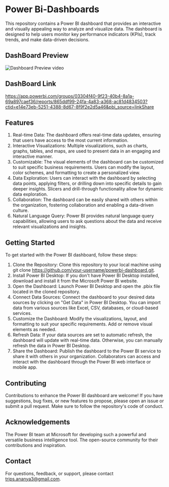 

# Power Bi-Dashboards

This repository contains a Power BI dashboard that provides an interactive and visually appealing way to analyze and visualize data. The dashboard is designed to help users monitor key performance indicators (KPIs), track trends, and make data-driven decisions.

## DashBoard Preview
![Dashboard Preview video](https://github.com/Tripsananya/Dashboards/assets/98031173/1112d82d-53db-479a-bab1-671e21be6909)

## DashBoard Link
https://app.powerbi.com/groups/03304f40-9f23-40b4-8a1a-69a897caef36/reports/865ddf99-24fa-4a83-a368-ac81d4834503?ctid=e14e73eb-5251-4388-8d67-8f9f2e2d5a46&pbi_source=linkShare


## Features

1. Real-time Data: The dashboard offers real-time data updates, ensuring that users have access to the most current information.
2. Interactive Visualizations: Multiple visualizations, such as charts, graphs, tables, and maps, are used to present data in an engaging and interactive manner.
3. Customizable: The visual elements of the dashboard can be customized to suit specific business requirements. Users can modify the layout, color schemes, and formatting to create a personalized view.
4. Data Exploration: Users can interact with the dashboard by selecting data points, applying filters, or drilling down into specific details to gain deeper insights. Slicers and drill-through functionality allow for dynamic data exploration.
5. Collaboration: The dashboard can be easily shared with others within the organization, fostering collaboration and enabling a data-driven culture.
6. Natural Language Query: Power BI provides natural language query capabilities, allowing users to ask questions about the data and receive relevant visualizations and insights.

## Getting Started

To get started with the Power BI dashboard, follow these steps:

1. Clone the Repository: Clone this repository to your local machine using git clone https://github.com/your-username/powerbi-dashboard.git.
2. Install Power BI Desktop: If you don't have Power BI Desktop installed, download and install it from the Microsoft Power BI website.
3. Open the Dashboard: Launch Power BI Desktop and open the .pbix file located in the cloned repository.
4. Connect Data Sources: Connect the dashboard to your desired data sources by clicking on "Get Data" in Power BI Desktop. You can import data from various sources like Excel, CSV, databases, or cloud-based services.
5. Customize the Dashboard: Modify the visualizations, layout, and formatting to suit your specific requirements. Add or remove visual elements as needed.
6. Refresh Data: If your data sources are set to automatic refresh, the dashboard will update with real-time data. Otherwise, you can manually refresh the data in Power BI Desktop.
7. Share the Dashboard: Publish the dashboard to the Power BI service to share it with others in your organization. Collaborators can access and interact with the dashboard through the Power BI web interface or mobile app.
## Contributing

Contributions to enhance the Power BI dashboard are welcome! If you have suggestions, bug fixes, or new features to propose, please open an issue or submit a pull request. Make sure to follow the repository's code of conduct.


## Acknowledgements

The Power BI team at Microsoft for developing such a powerful and versatile business intelligence tool.
The open-source community for their contributions and inspiration.


## Contact

For questions, feedback, or support, please contact trips.ananya3@gmail.com.

